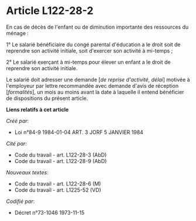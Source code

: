 # Article L122-28-2

En cas de décès de l'enfant ou de diminution importante des ressources du ménage :

1° Le salarié bénéficiaire du congé parental d'éducation a le droit soit de reprendre son activité initiale, soit d'exercer
son activité à mi-temps ;

2° Le salarié exerçant à mi-temps pour élever un enfant a le droit de reprendre son activité initiale.

Le salarié doit adresser une demande [*de reprise d'activité, délai*] motivée à l'employeur par lettre recommandée avec
demande d'avis de  réception [*formalités*], un mois au moins avant la date à laquelle il entend bénéficier de dispositions
du présent article.

**Liens relatifs à cet article**

_Créé par_:

  - Loi n°84-9 1984-01-04 ART. 3 JORF 5 JANVIER 1984

_Cité par_:

  - Code du travail - art. L122-28-3 (AbD)
  - Code du travail - art. L122-28-9 (AbD)

_Nouveaux textes_:

  - Code du travail - art. L122-28-6 (M)
  - Code du travail - art. L1225-52 (VD)

_Codifié par_:

  - Décret n°73-1046 1973-11-15
